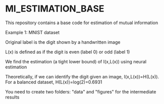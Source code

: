 # MI_ESTIMATION_BASE
This repository contains a base code for estimation of mutual information 

Example 1: MNIST dataset

Original label is the digit shown by a handwritten image

L(x) is defined as if the digit is even (label 0) or odd (label 1)

We find the estimation (a tight lower bound) of I(x,L(x)) using neural estimation

Theoretically, if we can identify the digit given an image, I(x,L(x))=H(L(x)). For a balanced dataset, H(L(x))=log(2)=0.6931

You need to create two folders: "data" and "figures" for the intermediate results
